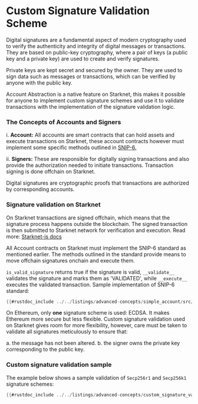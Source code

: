 # Custom Signature Validation Scheme

Digital signatures are a fundamental aspect of modern cryptography used to verify the authenticity and integrity of digital messages or transactions. They are based on public-key cryptography, where a pair of keys (a public key and a private key) are used to create and verify signatures.

Private keys are kept secret and secured by the owner. They are used to sign data such as messages or transactions, which can be verified by anyone with the public key.

Account Abstraction is a native feature on Starknet, this makes it possible for anyone to implement custom signature schemes and use it to validate transactions with the implementation of the signature validation logic.

### The Concepts of Accounts and Signers

i. **Account:** All accounts are smart contracts that can hold assets and execute transactions on Starknet, these account contracts however must implement some specific methods outlined in [SNIP-6.](https://github.com/starknet-io/SNIPs/blob/main/SNIPS/snip-6.md)

ii. **Signers:** These are responsible for digitally signing transactions and also provide the authorization needed to initiate transactions. Transaction signing is done offchain on Starknet.

Digital signatures are cryptographic proofs that transactions are authorized by corresponding accounts.

### Signature validation on Starknet

On Starknet transactions are signed offchain, which means that the signature process happens outside the blockchain. The signed transaction is then submitted to Starknet network for verification and execution. Read more: [Starknet-js docs](https://www.starknetjs.com/docs/guides/signature/)

All Account contracts on Starknet must implement the SNIP-6 standard as mentioned earlier. The methods outlined in the standard provide means to move offchain signatures onchain and execute them.

`is_valid_signature` returns true if the signature is valid, `__validate__` validates the signature and marks them as 'VALIDATED', while `__execute__` executes the validated transaction. Sample implementation of SNIP-6 standard: 

```rust
{{#rustdoc_include ../../listings/advanced-concepts/simple_account/src/simple_account.cairo}}
```

On Ethereum, only **one** signature scheme is used: ECDSA. It makes Ethereum more secure but less flexible.
Custom signature validation used on Starknet gives room for more flexibility, however, care must be taken to validate all signatures meticulously to ensure that:

a. the message has not been altered.
b. the signer owns the private key corresponding to the public key.


### Custom signature validation sample

The example below shows a sample validation of `Secp256r1` and `Secp256k1` signature schemes:

```rust
{{#rustdoc_include ../../listings/advanced-concepts/custom_signature_validation/src/custom_signature.cairo:is_valid_signature}}
```

